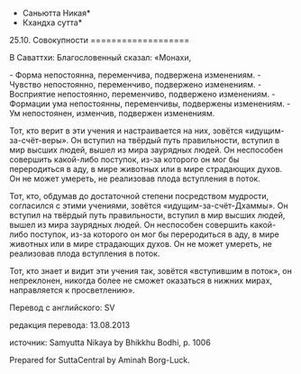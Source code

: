 * Саньютта Никая*
* Кхандха сутта*

25\.10\. Совокупности
\=\=\=\=\=\=\=\=\=\=\=\=\=\=\=\=\=\=\=

В Саваттхи: Благословенный сказал: «Монахи,

\- Форма непостоянна, переменчива, подвержена изменениям\.
\- Чувство непостоянно, переменчиво, подвержено изменениям\.
\- Восприятие непостоянно, переменчиво, подвержено изменениям\.
\- Формации ума непостоянны, переменчивы, подвержены изменениям\.
\- Ум непостоянен, изменчив, подвержен изменениям\.

Тот, кто верит в эти учения и настраивается на них, зовётся «идущим\-за\-счёт\-веры»\. Он вступил на твёрдый путь правильности, вступил в мир высших людей, вышел из мира заурядных людей\. Он неспособен совершить какой\-либо поступок, из\-за которого он мог бы переродиться в аду, в мире животных или в мире страдающих духов\. Он не может умереть, не реализовав плода вступления в поток\.

Тот, кто, обдумав до достаточной степени посредством мудрости, согласился с этими учениями, зовётся «идущим\-за\-счёт\-Дхаммы»\. Он вступил на твёрдый путь правильности, вступил в мир высших людей, вышел из мира заурядных людей\. Он неспособен совершить какой\-либо поступок, из\-за которого он мог бы переродиться в аду, в мире животных или в мире страдающих духов\. Он не может умереть, не реализовав плода вступления в поток\.

Тот, кто знает и видит эти учения так, зовётся «вступившим в поток», он непреклонен, никогда более не сможет оказаться в нижних мирах, направляется к просветлению»\.

Перевод с английского: SV

редакция перевода: 13\.08\.2013

источник: Samyutta Nikaya by Bhikkhu Bodhi, p\. 1006

Prepared for SuttaCentral by Aminah Borg\-Luck\.